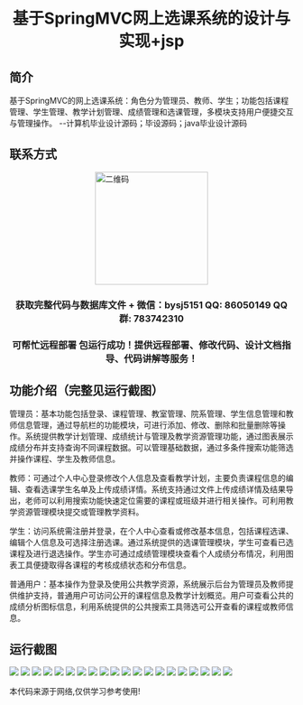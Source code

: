 <p><h1 align="center">基于SpringMVC网上选课系统的设计与实现+jsp</h1></p>

## 简介
基于SpringMVC的网上选课系统：角色分为管理员、教师、学生；功能包括课程管理、学生管理、教学计划管理、成绩管理和选课管理，多模块支持用户便捷交互与管理操作。    --计算机毕业设计源码；毕设源码；java毕业设计源码


## 联系方式
<img src="https://bs-1329754181.cos.ap-shanghai.myqcloud.com/wx.jpg" alt="二维码" style="display: block; margin: 0 auto;" width="200px">
<p><h3 align="center">获取完整代码与数据库文件 + 微信：bysj5151 QQ: 86050149 QQ群: 783742310</h3></p>
<p><h3 align="center">可帮忙远程部署 包运行成功！提供远程部署、修改代码、设计文档指导、代码讲解等服务！</h3></p>

## 功能介绍（完整见运行截图）
管理员：基本功能包括登录、课程管理、教室管理、院系管理、学生信息管理和教师信息管理，通过导航栏的功能模块，可进行添加、修改、删除和批量删除等操作。系统提供教学计划管理、成绩统计与管理及教学资源管理功能，通过图表展示成绩分布并支持查询不同课程数据。可以管理基础数据，通过多条件搜索功能筛选并操作课程、学生及教师信息。

教师：可通过个人中心登录修改个人信息及查看教学计划，主要负责课程信息的编辑、查看选课学生名单及上传成绩详情。系统支持通过文件上传成绩详情及结果导出，老师可以利用搜索功能快速定位需要的课程或班级并进行相关操作。可利用教学资源管理模块提交或管理教学资料。

学生：访问系统需注册并登录，在个人中心查看或修改基本信息，包括课程选课、编辑个人信息及可选择注册选课。通过系统提供的选课管理模块，学生可查看已选课程及进行退选操作。学生亦可通过成绩管理模块查看个人成绩分布情况，利用图表工具便捷取得各课程的考核成绩状态和分布信息。

普通用户：基本操作为登录及使用公共教学资源，系统展示后台为管理员及教师提供维护支持，普通用户可访问公开的课程信息及教学计划概览。用户可查看公共的成绩分析图标信息，利用系统提供的公共搜索工具筛选可公开查看的课程或教师信息。


## 运行截图
![](https://bs-1329754181.cos.ap-shanghai.myqcloud.com/ssm/SpringMvcOnlineCourseSelectionSystemJsp/img/001.jpg)
![](https://bs-1329754181.cos.ap-shanghai.myqcloud.com/ssm/SpringMvcOnlineCourseSelectionSystemJsp/img/002.jpg)
![](https://bs-1329754181.cos.ap-shanghai.myqcloud.com/ssm/SpringMvcOnlineCourseSelectionSystemJsp/img/003.jpg)
![](https://bs-1329754181.cos.ap-shanghai.myqcloud.com/ssm/SpringMvcOnlineCourseSelectionSystemJsp/img/004.jpg)
![](https://bs-1329754181.cos.ap-shanghai.myqcloud.com/ssm/SpringMvcOnlineCourseSelectionSystemJsp/img/005.jpg)
![](https://bs-1329754181.cos.ap-shanghai.myqcloud.com/ssm/SpringMvcOnlineCourseSelectionSystemJsp/img/006.jpg)
![](https://bs-1329754181.cos.ap-shanghai.myqcloud.com/ssm/SpringMvcOnlineCourseSelectionSystemJsp/img/007.jpg)
![](https://bs-1329754181.cos.ap-shanghai.myqcloud.com/ssm/SpringMvcOnlineCourseSelectionSystemJsp/img/008.jpg)
![](https://bs-1329754181.cos.ap-shanghai.myqcloud.com/ssm/SpringMvcOnlineCourseSelectionSystemJsp/img/009.jpg)
![](https://bs-1329754181.cos.ap-shanghai.myqcloud.com/ssm/SpringMvcOnlineCourseSelectionSystemJsp/img/010.jpg)
![](https://bs-1329754181.cos.ap-shanghai.myqcloud.com/ssm/SpringMvcOnlineCourseSelectionSystemJsp/img/011.jpg)
![](https://bs-1329754181.cos.ap-shanghai.myqcloud.com/ssm/SpringMvcOnlineCourseSelectionSystemJsp/img/012.jpg)
![](https://bs-1329754181.cos.ap-shanghai.myqcloud.com/ssm/SpringMvcOnlineCourseSelectionSystemJsp/img/013.jpg)
![](https://bs-1329754181.cos.ap-shanghai.myqcloud.com/ssm/SpringMvcOnlineCourseSelectionSystemJsp/img/014.jpg)
![](https://bs-1329754181.cos.ap-shanghai.myqcloud.com/ssm/SpringMvcOnlineCourseSelectionSystemJsp/img/015.jpg)
![](https://bs-1329754181.cos.ap-shanghai.myqcloud.com/ssm/SpringMvcOnlineCourseSelectionSystemJsp/img/016.jpg)
![](https://bs-1329754181.cos.ap-shanghai.myqcloud.com/ssm/SpringMvcOnlineCourseSelectionSystemJsp/img/017.jpg)
![](https://bs-1329754181.cos.ap-shanghai.myqcloud.com/ssm/SpringMvcOnlineCourseSelectionSystemJsp/img/018.jpg)
![](https://bs-1329754181.cos.ap-shanghai.myqcloud.com/ssm/SpringMvcOnlineCourseSelectionSystemJsp/img/019.jpg)
![](https://bs-1329754181.cos.ap-shanghai.myqcloud.com/ssm/SpringMvcOnlineCourseSelectionSystemJsp/img/020.jpg)

<p>本代码来源于网络,仅供学习参考使用!</p>
